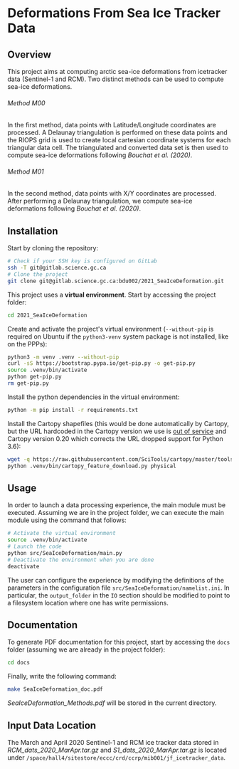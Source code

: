# Deformations From Sea Ice Tracker Data

## Overview

This project aims at computing arctic sea-ice deformations from icetracker data (Sentinel-1 and RCM). Two distinct methods can be used to compute sea-ice deformations. 

###### Method M00

In the first method, data points with Latitude/Longitude coordinates are processed. A Delaunay triangulation is performed on these data points and the RIOPS grid is used to create local cartesian coordinate systems for each triangular data cell. The triangulated and converted data set is then used to compute sea-ice deformations following *Bouchat et al. (2020)*.

###### Method M01

In the second method, data points with X/Y coordinates are processed. After performing a Delaunay triangulation, we compute sea-ice deformations following *Bouchat et al. (2020)*.

## Installation

Start by cloning the repository:

```bash
# Check if your SSH key is configured on GitLab
ssh -T git@gitlab.science.gc.ca
# Clone the project
git clone git@gitlab.science.gc.ca:bdu002/2021_SeaIceDeformation.git
```

This project uses a **virtual environment**. Start by accessing the project folder:

```bash
cd 2021_SeaIceDeformation
```

Create and activate the project's virtual environment (`--without-pip` is required on Ubuntu if the `python3-venv` system package is not installed, like on the PPPs):

```bash
python3 -m venv .venv --without-pip
curl -sS https://bootstrap.pypa.io/get-pip.py -o get-pip.py
source .venv/bin/activate
python get-pip.py
rm get-pip.py
```

Install the python dependencies in the virtual environment:

```bash
python -m pip install -r requirements.txt
```

Install the Cartopy shapefiles (this would be done automatically by Cartopy, but the URL hardcoded in the Cartopy version we use is [out of service][1] and Cartopy version 0.20 which corrects the URL dropped support for Python 3.6):
~~~bash
wget -q https://raw.githubusercontent.com/SciTools/cartopy/master/tools/cartopy_feature_download.py -O .venv/bin/cartopy_feature_download.py
python .venv/bin/cartopy_feature_download.py physical
~~~


[1]: https://github.com/SciTools/cartopy/pull/1833
## Usage

In order to launch a data processing experience, the main module must be executed. Assuming we are in the project folder, we can execute the main module using the command that follows:

```bash
# Activate the virtual environment
source .venv/bin/activate
# Launch the code
python src/SeaIceDeformation/main.py
# Deactivate the environment when you are done
deactivate
```

The user can configure the experience by modifying the definitions of the parameters in the configuration file `src/SeaIceDeformation/namelist.ini`. In particular, the `output_folder` in the `IO` section should be modified to point to a filesystem location where one has write permissions.  

## Documentation

To generate PDF documentation for this project, start by accessing the `docs` folder (assuming we are already in the project folder):

```bash
cd docs
```

Finally, write the following command:

```bash
make SeaIceDeformation_doc.pdf
```

*SeaIceDeformation_Methods.pdf* will be stored in the current directory.

## Input Data Location

The March and April 2020 Sentinel-1 and RCM ice tracker data stored in *RCM_dats_2020_MarApr.tar.gz* and *S1_dats_2020_MarApr.tar.gz* is located under `/space/hall4/sitestore/eccc/crd/ccrp/mib001/jf_icetracker_data`.


